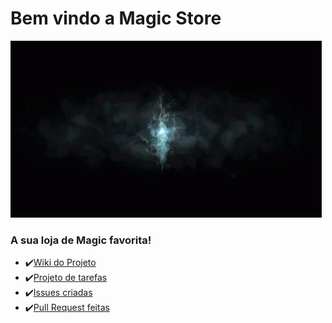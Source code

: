 # Bem vindo a Magic Store
![opening](imgs/mtg-intro.gif)

### A sua loja de Magic favorita!

- ✔️[Wiki do Projeto](https://github.com/F4NT0/Magic_Spring/wiki)
- ✔️[Projeto de tarefas](https://github.com/F4NT0/Magic_Spring/projects/1)
- ✔️[Issues criadas](https://github.com/F4NT0/Magic_Spring/issues?q=is%3Aissue+is%3Aclosed)
- ✔️[Pull Request feitas](https://github.com/F4NT0/Magic_Spring/pulls?q=is%3Apr+is%3Aclosed)

